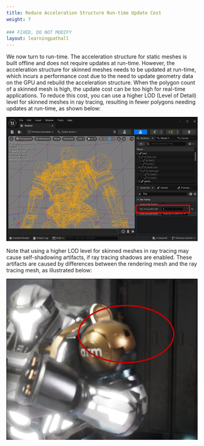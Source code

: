 ```yaml
---
title: Reduce Acceleration Structure Run-time Update Cost
weight: 7

### FIXED, DO NOT MODIFY
layout: learningpathall
---
```


We now turn to run-time. The acceleration structure for static meshes is built offline and does not require updates at run-time. However, the acceleration structure for skinned meshes needs to be updated at run-time, which incurs a performance cost due to the need to update geometry data on the GPU and rebuild the acceleration structure. When the polygon count of a skinned mesh is high, the update cost can be too high for real-time applications. To reduce this cost, you can use a higher LOD (Level of Detail) level for skinned meshes in ray tracing, resulting in fewer polygons needing updates at run-time, as shown below:

![Figure 1. Select higher LOD for ray tracing in Unreal editor.](images/skin-lod.png)

Note that using a higher LOD level for skinned meshes in ray tracing may cause self-shadowing artifacts, if ray tracing shadows are enabled. These artifacts are caused by differences between the rendering mesh and the ray tracing mesh, as illustrated below:

![Figure 2. The black areas are the self-shadowing artifacts generated by using different LODs for rendering and ray tracing shadows.](images/skin-lod-error.png)
